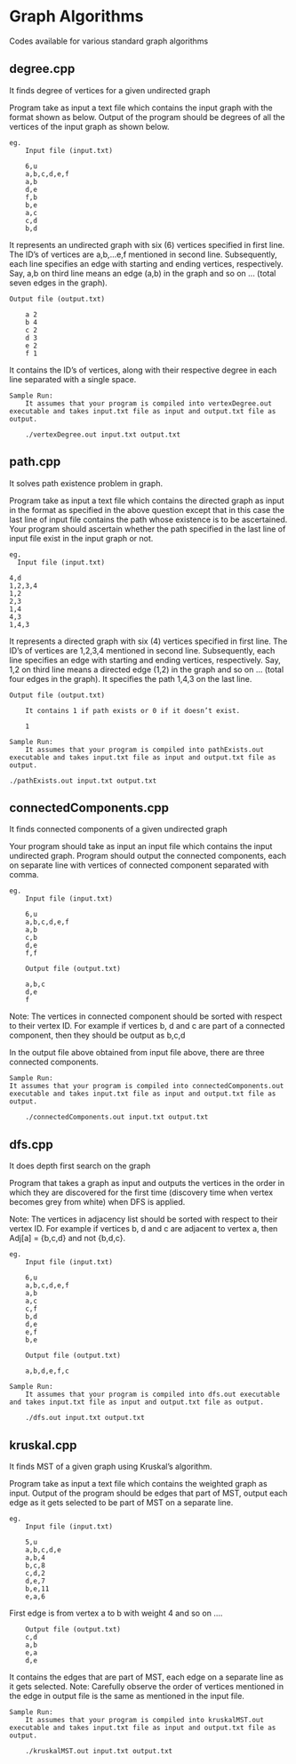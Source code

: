 # Graph Algorithms
Codes available for various standard graph algorithms

## degree.cpp
It finds degree of vertices for a given undirected graph

Program take as input a text file which contains the input graph with the format shown as below. Output of the program should be degrees of all the vertices of the input graph as shown below.
	
	eg.
		Input file (input.txt)
		
		6,u
		a,b,c,d,e,f
		a,b
		d,e
		f,b
		b,e
		a,c
		c,d
		b,d


It represents an undirected graph with six (6) vertices specified in first line. The ID’s of vertices are a,b,...e,f mentioned in second line. Subsequently, each line specifies an edge with starting and ending vertices, respectively. Say, a,b on third line means an edge (a,b) in the graph and so on ... (total seven edges in the graph).


	Output file (output.txt)
		
		a 2
		b 4
		c 2
		d 3
		e 2
		f 1

It contains the ID’s of vertices, along with their respective degree in each line separated with a single space. 
			


	Sample Run: 
		It assumes that your program is compiled into vertexDegree.out executable and takes input.txt file as input and output.txt file as output.

		./vertexDegree.out input.txt output.txt	

## path.cpp 

It solves path existence problem in graph.

Program take as input a text file which contains the directed graph as input in the format as specified in the above question except that in this case the last line of input file contains the path whose existence is to be ascertained. Your program should ascertain whether the path specified in the last line of input file exist in the input graph or not.
	
	eg.
	  Input file (input.txt)

	4,d
	1,2,3,4
	1,2
	2,3
	1,4
	4,3
	1,4,3

It represents a directed graph with six (4) vertices specified in first line. The ID’s of vertices are 1,2,3,4 mentioned in second line. Subsequently, each line specifies an edge with starting and ending vertices, respectively. Say, 1,2 on third line means a directed edge (1,2) in the graph and so on ... (total four edges in the graph). It specifies the path 1,4,3 on the last line.


	Output file (output.txt)

		It contains 1 if path exists or 0 if it doesn’t exist. 
			
		1

	Sample Run: 
		It assumes that your program is compiled into pathExists.out executable and takes input.txt file as input and output.txt file as output.

	./pathExists.out input.txt output.txt	


## connectedComponents.cpp 

It finds connected components of a given undirected graph

Your program should take as input an input file which contains the input undirected graph. Program should output the connected components, each on separate line with vertices of connected component separated with comma.

	eg.
		Input file (input.txt)

		6,u
		a,b,c,d,e,f
		a,b
		c,b
		d,e
		f,f

		Output file (output.txt)
			
		a,b,c
		d,e
		f
		
Note: The vertices in connected component should be sorted with respect to their vertex ID. For example if vertices b, d and c are part of a connected component, then they should be output as b,c,d

In the output file above obtained from input file above, there are three connected components.
		

	Sample Run: 
	It assumes that your program is compiled into connectedComponents.out executable and takes input.txt file as input and output.txt file as output.

		./connectedComponents.out input.txt output.txt

## dfs.cpp 

It does depth first search on the graph

Program that takes a graph as input and outputs the vertices in the order in which they are discovered for the first time (discovery time when vertex becomes grey from white) when DFS is applied.

Note: The vertices in adjacency list should be sorted with respect to their vertex ID. For example if vertices b, d and c are adjacent to vertex a, then Adj[a] = {b,c,d} and not {b,d,c}.

	eg.
		Input file (input.txt)

		6,u
		a,b,c,d,e,f
		a,b
		a,c
		c,f
		b,d
		d,e
		e,f
		b,e

		Output file (output.txt)
				
		a,b,d,e,f,c

	Sample Run: 
		It assumes that your program is compiled into dfs.out executable and takes input.txt file as input and output.txt file as output.

		./dfs.out input.txt output.txt
## kruskal.cpp

It finds MST of a given graph using Kruskal’s algorithm.

Program take as input a text file which contains the weighted graph as input. Output of the program should be edges that part of MST, output each edge as it gets selected to be part of MST on a separate line.

	eg.
		Input file (input.txt)

		5,u
		a,b,c,d,e
		a,b,4
		b,c,8
		c,d,2
		d,e,7
		b,e,11
		e,a,6

First edge is from vertex a to b with weight 4 and so on ....

		Output file (output.txt)
		c,d
		a,b
		e,a
		d,e

It contains the edges that are part of MST, each edge on a separate line as it gets selected. 
Note: Carefully observe the order of vertices mentioned in the edge in output file is the same as mentioned in the input file.
		

	Sample Run: 
		It assumes that your program is compiled into kruskalMST.out executable and takes input.txt file as input and output.txt file as output.

		./kruskalMST.out input.txt output.txt		 	
